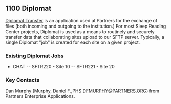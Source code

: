 ## 1100 Diplomat

[Diplomat Transfer](http://rc.partners.org/diplomat) is an application used at Partners for the exchange of files (both incoming and outgoing to the institution.) For most Sleep Reading Center projects, Diplomat is used as a means to routinely and securely transfer data that collaborating sites upload to our SFTP server. Typically, a single Diplomat "job" is created for each site on a given project.


### Existing Diplomat Jobs

- CHAT
-- SFTR220 - Site 10
-- SFTR221 - Site 20

### Key Contacts

Dan Murphy (Murphy, Daniel F.,PHS <DFMURPHY@PARTNERS.ORG>) from Partners Enterprise Applications.

